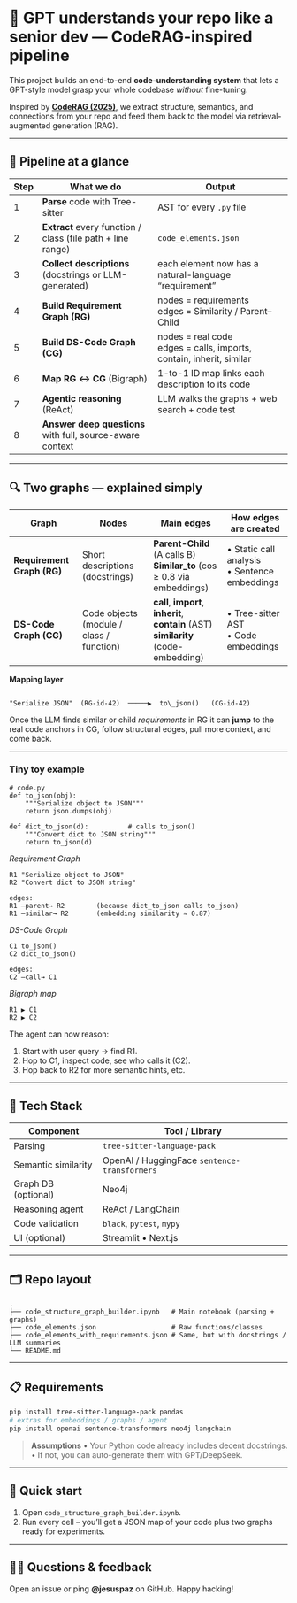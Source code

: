 # 🧠 GPT understands your repo like a senior dev — CodeRAG-inspired pipeline

This project builds an end-to-end **code-understanding system** that lets a GPT-style model grasp your whole codebase *without* fine-tuning.

Inspired by **[CodeRAG (2025)](https://arxiv.org/abs/2504.10046)**, we extract structure, semantics, and connections from your repo and feed them back to the model via retrieval-augmented generation (RAG).

---

## 🚀 Pipeline at a glance

| Step | What we do | Output |
|------|------------|--------|
| 1 | **Parse** code with Tree-sitter | AST for every `.py` file |
| 2 | **Extract** every function / class (file path + line range) | `code_elements.json` |
| 3 | **Collect descriptions**   (docstrings or LLM-generated) | each element now has a natural-language “requirement” |
| 4 | **Build Requirement Graph (RG)** | nodes = requirements <br>edges = Similarity / Parent–Child |
| 5 | **Build DS-Code Graph (CG)** | nodes = real code <br>edges = calls, imports, contain, inherit, similar |
| 6 | **Map RG ↔ CG** (Bigraph) | 1-to-1 ID map links each description to its code |
| 7 | **Agentic reasoning** (ReAct) | LLM walks the graphs + web search + code test |
| 8 | **Answer deep questions** with full, source-aware context |

---

## 🔍 Two graphs — explained simply

| Graph | Nodes | Main edges | How edges are created |
|-------|-------|------------|-----------------------|
| **Requirement Graph (RG)** | Short descriptions (docstrings) | **Parent-Child** (A calls B) <br>**Similar_to** (cos ≥ 0.8 via embeddings) | • Static call analysis<br>• Sentence embeddings |
| **DS-Code Graph (CG)** | Code objects (module / class / function) | **call**, **import**, **inherit**, **contain** (AST) <br>**similarity** (code-embedding) | • Tree-sitter AST<br>• Code embeddings |

**Mapping layer**

```

"Serialize JSON"  (RG-id-42)  ─────▶  to\_json()   (CG-id-42)

````

Once the LLM finds similar or child *requirements* in RG it can **jump** to the real code anchors in CG, follow structural edges, pull more context, and come back.

---

### Tiny toy example

```text
# code.py
def to_json(obj):
    """Serialize object to JSON"""
    return json.dumps(obj)

def dict_to_json(d):          # calls to_json()
    """Convert dict to JSON string"""
    return to_json(d)
````

*Requirement Graph*

```
R1 "Serialize object to JSON"
R2 "Convert dict to JSON string"

edges:
R1 —parent→ R2        (because dict_to_json calls to_json)
R1 —similar→ R2       (embedding similarity ≈ 0.87)
```

*DS-Code Graph*

```
C1 to_json()
C2 dict_to_json()

edges:
C2 —call→ C1
```

*Bigraph map*

```
R1 ▶ C1
R2 ▶ C2
```

The agent can now reason:

1. Start with user query → find R1.
2. Hop to C1, inspect code, see who calls it (C2).
3. Hop back to R2 for more semantic hints, etc.

---

## 🧰 Tech Stack

| Component           | Tool / Library                               |
| ------------------- | -------------------------------------------- |
| Parsing             | `tree-sitter-language-pack`                  |
| Semantic similarity | OpenAI / HuggingFace `sentence-transformers` |
| Graph DB (optional) | Neo4j                                        |
| Reasoning agent     | ReAct / LangChain                            |
| Code validation     | `black`, `pytest`, `mypy`                    |
| UI (optional)       | Streamlit • Next.js                          |

---

## 🗂️ Repo layout

```
.
├── code_structure_graph_builder.ipynb   # Main notebook (parsing + graphs)
├── code_elements.json                   # Raw functions/classes
├── code_elements_with_requirements.json # Same, but with docstrings / LLM summaries
└── README.md
```

---

## 📋 Requirements

```bash
pip install tree-sitter-language-pack pandas
# extras for embeddings / graphs / agent
pip install openai sentence-transformers neo4j langchain
```

> **Assumptions**
> • Your Python code already includes decent docstrings.
> • If not, you can auto-generate them with GPT/DeepSeek.

---

## 🧪 Quick start

1. Open `code_structure_graph_builder.ipynb`.
2. Run every cell – you’ll get a JSON map of your code plus two graphs ready for experiments.

---

## 🙋‍♂️ Questions & feedback

Open an issue or ping **@jesuspaz** on GitHub. Happy hacking!

```
